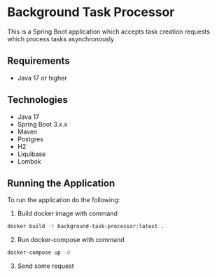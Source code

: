 # Background Task Processor

This is a Spring Boot application which accepts task creation requests which process tasks asynchronously

## Requirements

- Java 17 or higher

## Technologies
- Java 17
- Spring Boot 3.x.x
- Maven
- Postgres
- H2
- Liquibase
- Lombok

## Running the Application

To run the application do the following:

1. Build docker image with command
```bash
docker build -t background-task-processor:latest .
```

2. Run docker-compose with command
```bash
docker-compose up -d 
```

3. Send some request

